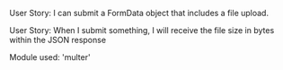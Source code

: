 User Story: I can submit a FormData object that includes a file upload.

User Story: When I submit something, I will receive the file size in bytes within the JSON response

Module used: 'multer'
